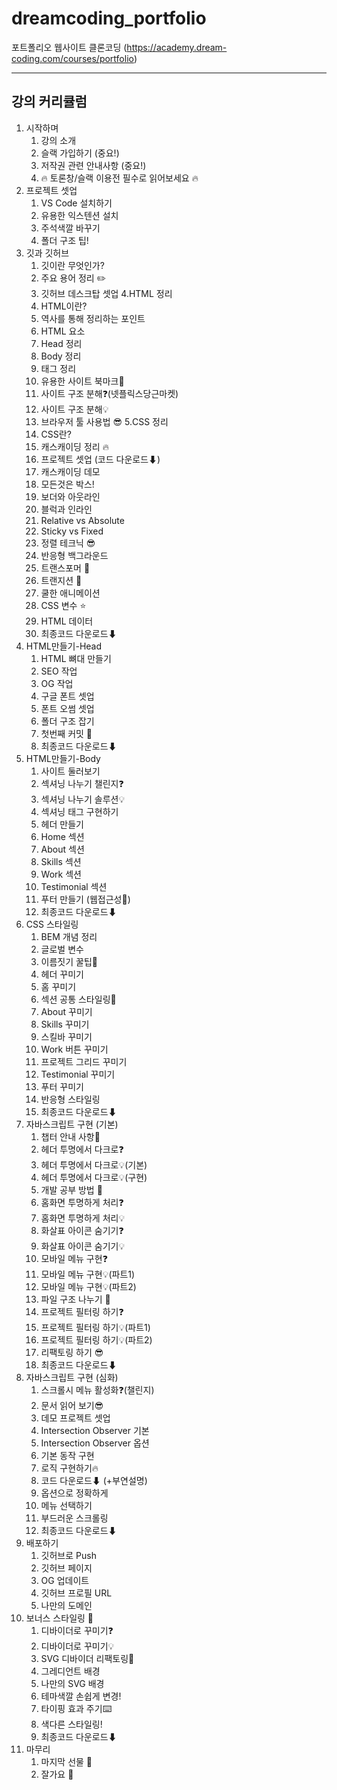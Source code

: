 # dreamcoding_portfolio
포트폴리오 웹사이트 클론코딩 (https://academy.dream-coding.com/courses/portfolio)

---

## 강의 커리큘럼

1. 시작하며
    1. 강의 소개
    2. 슬랙 가입하기 (중요!)
    3. 저작권 관련 안내사항 (중요!)
    4. 🔥 토론창/슬랙 이용전 필수로 읽어보세요 🔥
2. 프로젝트 셋업
    1. VS Code 설치하기
    2. 유용한 익스텐션 설치
    3. 주석색깔 바꾸기
    4. 폴더 구조 팁!
3. 깃과 깃허브
    1. 깃이란 무엇인가?
    2. 주요 용어 정리 ✏️
    3. 깃허브 데스크탑 셋업
4.HTML 정리
    1. HTML이란?
    2. 역사를 통해 정리하는 포인트
    3. HTML 요소
    4. Head 정리
    5. Body 정리
    6. 태그 정리
    7. 유용한 사이트 북마크🔖
    8. 사이트 구조 분해❓(넷플릭스당근마켓)
    9. 사이트 구조 분해💡
    10. 브라우저 툴 사용법 😎
5.CSS 정리
    1. CSS란?
    2. 캐스캐이딩 정리 🔥
    3. 프로젝트 셋업 (코드 다운로드⬇)
    4. 캐스캐이딩 데모
    5. 모든것은 박스!
    6. 보더와 아웃라인
    7. 블럭과 인라인
    8. Relative vs Absolute
    9. Sticky vs Fixed
    10. 정렬 테크닉 😎
    11. 반응형 백그라운드
    12. 트랜스포머 🤖
    13. 트랜지션 🛝
    14. 쿨한 애니메이션
    15. CSS 변수 ⭐️
    16. HTML 데이터
    17. 최종코드 다운로드⬇
6. HTML만들기-Head
    1. HTML 뼈대 만들기
    2. SEO 작업
    3. OG 작업
    4. 구글 폰트 셋업
    5. 폰트 오썸 셋업
    6. 폴더 구조 잡기
    7. 첫번째 커밋 🙌
    8. 최종코드 다운로드⬇
7. HTML만들기-Body
    1. 사이트 둘러보기
    2. 섹셔닝 나누기 챌린지❓
    3. 섹셔닝 나누기 솔루션💡
    4. 섹셔닝 태그 구현하기
    5. 헤더 만들기
    6. Home 섹션
    7. About 섹션
    8. Skills 섹션
    9. Work 섹션
    10. Testimonial 섹션
    11. 푸터 만들기 (웹접근성🍯)
    12. 최종코드 다운로드⬇
8. CSS 스타일링
    1. BEM 개념 정리
    2. 글로벌 변수
    3. 이름짓기 꿀팁🍯
    4. 헤더 꾸미기
    5. 홈 꾸미기
    6. 섹션 공통 스타일링🍯
    7. About 꾸미기
    8. Skills 꾸미기
    9. 스킬바 꾸미기
    10. Work 버튼 꾸미기
    11. 프로젝트 그리드 꾸미기
    12. Testimonial 꾸미기
    13. 푸터 꾸미기
    14. 반응형 스타일링
    15. 최종코드 다운로드⬇
9. 자바스크립트 구현 (기본)
    1. 챕터 안내 사항📍
    2. 헤더 투명에서 다크로❓
    3. 헤더 투명에서 다크로💡(기본)
    4. 헤더 투명에서 다크로💡(구현)
    5. 개발 공부 방법 🍯
    6. 홈화면 투명하게 처리❓
    7. 홈화면 투명하게 처리💡
    8. 화살표 아이콘 숨기기❓
    9. 화살표 아이콘 숨기기💡
    10. 모바일 메뉴 구현❓
    11. 모바일 메뉴 구현💡(파트1)
    12. 모바일 메뉴 구현💡(파트2)
    13. 파일 구조 나누기 🍯
    14. 프로젝트 필터링 하기❓
    15. 프로젝트 필터링 하기💡(파트1)
    16. 프로젝트 필터링 하기💡(파트2)
    17. 리팩토링 하기 😎
    18. 최종코드 다운로드⬇
10. 자바스크립트 구현 (심화)
    1. 스크롤시 메뉴 활성화❓(챌린지)
    2. 문서 읽어 보기😎
    3. 데모 프로젝트 셋업
    4. Intersection Observer 기본
    5. Intersection Observer 옵션
    6. 기본 동작 구현
    7. 로직 구현하기🔥
    8. 코드 다운로드⬇ (+부연설명)
    9. 옵션으로 정확하게
    10. 메뉴 선택하기
    11. 부드러운 스크롤링
    12. 최종코드 다운로드⬇
11. 배포하기
    1. 깃허브로 Push
    2. 깃허브 페이지 
    3. OG 업데이트
    4. 깃허브 프로필 URL
    5. 나만의 도메인 
12. 보너스 스타일링 💅
    1. 디바이더로 꾸미기❓
    2. 디바이더로 꾸미기💡
    3. SVG 디바이더 리팩토링🤖
    4. 그레디언트 배경
    5. 나만의 SVG 배경
    6. 테마색깔 손쉽게 변경!
    7. 타이핑 효과 주기⌨️
    8. 색다른 스타일링!
    9. 최종코드 다운로드⬇
13. 마무리
    1. 마지막 선물 🎁
    2. 잘가요 🙌
